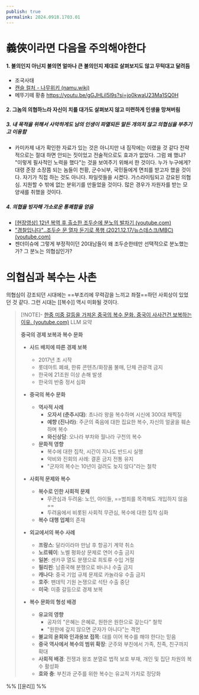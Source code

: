 ```yaml
---
publish: true
permalink: 2024.0918.1703.01
---
```

# 義俠이라면 다음을 주의해야한다
#### 1. **불의인지 아닌지** 불의면 얼마나 큰 불의인지 제대로 살펴보지도 않고 **무턱대고** 달려듬
- 조국사태
- [캔슬 컬처 - 나무위키 (namu.wiki)](https://namu.wiki/w/%EC%BA%94%EC%8A%AC%20%EC%BB%AC%EC%B2%98)
- 메뚜기떼 황충 https://youtu.be/gGJHLiI5l9s?si=jo0kwaU23Ma1SQ0H
#### 2. 그놈의 의협하느라 자신이 **치를 대가**도 살펴보지 않고 **미련하게** 인생을 망쳐버림
##### 3. 내 목적을 위해서 **사악하게도** 남의 인생이 파멸되든 말든 개의치 않고 의협심을 부추기고 **이용**함
- 카미카제
  내가 확인한 자료가 있는 것은 아니지만 내 짐작에는 이랬을 것 같다
  전략적으로는 절대 하면 안되는 짓이었고 전술적으로도 효과가 없었다. 그럼 왜 했냐? "이렇게 필사적인 노력을 했다"는 것을 보여주기 위해서 한 것이다. 누가 누구에게? 대령 준장 소장쯤 되는 놈들이 천황, 군수뇌부, 국민들에게 면죄를 받고자 했을 것이다.
  자기가 직접 하는 것도 아니다. 파일럿들을 시켰다. 가스라이팅되고 강요된 의협심. 지원할 수 밖에 없는 분위기를 만들었을 것이다. 많은 경우가 자원자를 받는 모양새를 취했을 것이다.
##### 4. 의협을 **빙자**해 **가소로운** 통쾌함을 얻음
- [[현장영상] 12년 복역 후 출소한 조두순에 분노의 발차기 (youtube.com)](https://www.youtube.com/watch?v=WaX8YYM5TA0)
- ["경찰입니다"‥조두순 문 열자 둔기로 폭행 (2021.12.17/뉴스데스크/MBC) (youtube.com)](https://www.youtube.com/watch?v=NYsADWnoa6s)
- 젠더이슈에 그렇게 부정적이던 20대남들이 왜 조두순한테만 선택적으로 분노했는가?
그 분노는 의협심인가?

# 의협심과 복수는 사촌
의협심이 강조되던 시대에는 ==부조리에 무력감을 느끼고 좌절==하던 사회상이 있었던 것 같다. 그런 시대는 [[복수]] 역시 미화될 것이다.
> [!NOTE]- [한중 미중 갈등을 가져온 중국의 복수 문화. 중국이 사사건건 보복하는 이유. (youtube.com)](https://www.youtube.com/watch?v=fTt-rPX_RL4)
> LLM 요약
> 
> **중국의 경제 보복과 복수 문화**
> 
> - **사드 배치에 따른 경제 보복**
>   - 2017년 초 시작
>   - 롯데마트 폐쇄, 한류 콘텐츠/화장품 불매, 단체 관광객 금지
>   - 한국에 21조원 이상 손해 발생
>   - 한국의 반중 정서 심화
> 
> - **중국의 복수 문화**
>   - **역사적 사례**
>     - **오자서 (춘추시대)**: 초나라 왕을 복수하며 시신에 300대 채찍질
>     - **예향 (진나라)**: 주군의 죽음에 대한 집요한 복수, 자신의 얼굴을 훼손하며 복수
>     - **와신상담**: 오나라 부차와 월나라 구천의 복수
>   - **문화적 영향**
>     - 복수에 대한 집착, 시간이 지나도 반드시 실행
>     - 악비와 진회의 사례: 결혼 금지 전통 유지
>     - "군자의 복수는 10년이 걸려도 늦지 않다"라는 철학
> 
> - **사회적 문제와 복수**
>   - **복수로 인한 사회적 문제**
>     - 무관심과 두려움: 노인, 아이들, ==범죄를 목격해도 개입하지 않음==
>     - 두려움에서 비롯된 사회적 무관심, 복수에 대한 집착 심화
>   - **복수 대행 업체**의 존재
> 
> - **외교에서의 복수 사례**
>   - **프랑스**: 달라이라마 만남 후 항공기 계약 취소
>   - **노르웨이**: 노벨 평화상 문제로 연어 수출 금지
>   - **일본**: 센카쿠 열도 분쟁으로 희토류 수입 거절
>   - **필리핀**: 남중국해 분쟁으로 바나나 수출 금지
>   - **캐나다**: 중국 기업 규제 문제로 카놀라유 수출 금지
>   - **호주**: 팬데믹 기원 논쟁으로 석탄 수출 중단
>   - **미국**: 미중 갈등으로 경제 보복
> 
> - **복수 문화의 형성 배경**
>   - **유교의 영향**
>     - 공자의 "은혜는 은혜로, 원한은 원한으로 갚는다" 철학
>     - "원한에 갚지 않으면 군자가 아니다"는 격언
>   - **불교의 윤회와 인과응보 접목**: 대를 이어 복수를 해야 한다는 믿음
>   - **중국 역사에서 복수의 범위 확장**: 군주와 부친에서 가족, 친족, 친구까지 확대
>   - **사회적 배경**: 전쟁과 왕조 분열로 법적 보호 부재, 개인 및 집단 차원의 복수 활성화
>   - **효와 충**: 부친과 군주를 위한 복수는 유교적 가치로 정당화

 %% [[윤리]] %%